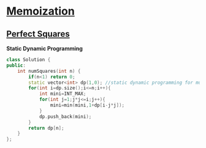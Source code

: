 # [Memoization](#memoization)

## [Perfect Squares](#perfect-squares)
**Static Dynamic Programming**
```c++
class Solution {
public:
    int numSquares(int n) {
        if(n<1) return 0;
        static vector<int> dp(1,0); //static dynamic programming for multiple calls
        for(int i=dp.size();i<=n;i++){
            int mini=INT_MAX;
            for(int j=1;j*j<=i;j++){
                mini=min(mini,1+dp[i-j*j]);
            }
            dp.push_back(mini);
        }
        return dp[n];
    }
};
```
